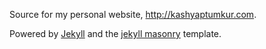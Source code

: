 Source for my personal website, http://kashyaptumkur.com.

Powered by [Jekyll](http://jekyllrb.com/) and the [jekyll masonry](http://github.com/pasindud/jekyll-masonry) template.

